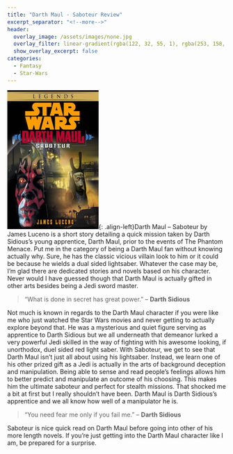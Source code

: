 ```yaml
---
title: "Darth Maul - Saboteur Review"
excerpt_separator: "<!--more-->"
header:
  overlay_image: /assets/images/none.jpg
  overlay_filter: linear-gradient(rgba(122, 32, 55, 1), rgba(253, 158, 2, 1))
  show_overlay_excerpt: false
categories:
  - Fantasy
  - Star-Wars
---
```

![saboteur-cover](/assets/images/saboteur.jpg){: .align-left}Darth Maul – Saboteur by James Luceno is a short story detailing a quick mission taken by Darth Sidious’s young apprentice, Darth Maul, prior to the events of The Phantom Menace. Put me in the category of being a Darth Maul fan without knowing actually why. Sure, he has the classic vicious villain look to him or it could be because he wields a dual sided lightsaber. Whatever the case may be, I’m glad there are dedicated stories and novels based on his character. Never would I have guessed though that Darth Maul is actually gifted in other arts besides being a Jedi sword master.

>“What is done in secret has great power.” – **Darth Sidious**

Not much is known in regards to the Darth Maul character if you were like me who just watched the Star Wars movies and never getting to actually explore beyond that. He was a mysterious and quiet figure serving as apprentice to Darth Sidious but we all underneath that demeanor lurked a very powerful Jedi skilled in the way of fighting with his awesome looking, if unorthodox, duel sided red light saber. With Saboteur, we get to see that Darth Maul isn’t just all about using his lightsaber. Instead, we learn one of his other prized gift as a Jedi is actually in the arts of background deception and manipulation. Being able to sense and read people’s feelings allows him to better predict and manipulate an outcome of his choosing. This makes him the ultimate saboteur and perfect for stealth missions. That shocked me a bit at first but I really shouldn’t have been. Darth Maul is Darth Sidious’s apprentice and we all know how well of a manipulator he is.

>“You need fear me only if you fail me.” – **Darth Sidious**

Saboteur is nice quick read on Darth Maul before going into other of his more length novels. If you’re just getting into the Darth Maul character like I am, be prepared for a surprise.